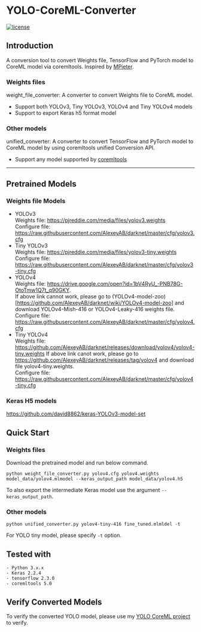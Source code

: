 # YOLO-CoreML-Converter

[![license](https://img.shields.io/github/license/mashape/apistatus.svg)](LICENSE)

## Introduction

A conversion tool to convert Weights file, TensorFlow and PyTorch model to CoreML model via coremltools. Inspired by [MPieter](https://github.com/MPieter/YOLOv4-CoreML-Converter).

### Weights files
weight_file_converter: A converter to convert Weights file to CoreML model.
- Support both YOLOv3, Tiny YOLOv3, YOLOv4 and Tiny YOLOv4 models
- Support to export Keras h5 format model 

### Other models
unified_converter: A converter to convert TensorFlow and PyTorch model to CoreML model by using coremltools unified Conversion API. 
- Support any model supported by [coremltools](https://coremltools.readme.io/docs/unified-conversion-api)

---
## Pretrained Models
### Weights file Models
- YOLOv3  
Weights file: https://pjreddie.com/media/files/yolov3.weights  
Configure file: https://raw.githubusercontent.com/AlexeyAB/darknet/master/cfg/yolov3.cfg  
- Tiny YOLOv3  
Weights file: https://pjreddie.com/media/files/yolov3-tiny.weights
Configure file: https://raw.githubusercontent.com/AlexeyAB/darknet/master/cfg/yolov3-tiny.cfg
- YOLOv4   
Weights file: https://drive.google.com/open?id=1bV4RyU_-PNB78G-OtoTmw1Q7t_q90GKY.  
If above link cannot work, please go to (YOLOv4-model-zoo)[https://github.com/AlexeyAB/darknet/wiki/YOLOv4-model-zoo] and download YOLOv4-Mish-416 or YOLOv4-Leaky-416 weights file.  
Configure file: https://raw.githubusercontent.com/AlexeyAB/darknet/master/cfg/yolov4.cfg
- Tiny YOLOv4   
Weights file: https://github.com/AlexeyAB/darknet/releases/download/yolov4/yolov4-tiny.weights
If above link canot work, please go to https://github.com/AlexeyAB/darknet/releases/tag/yolov4 and download file yolov4-tiny.weights.   
Configure file: https://raw.githubusercontent.com/AlexeyAB/darknet/master/cfg/yolov4-tiny.cfg

### Keras H5 models
https://github.com/david8862/keras-YOLOv3-model-set

## Quick Start

### Weights files
Download the pretrained model and run below command. 
```
python weight_file_converter.py yolov4.cfg yolov4.weights model_data/yolov4.mlmodel --keras_output_path model_data/yolov4.h5
```

To also export the intermediate Keras model use the argument `--keras_output_path`.

### Other models
```
python unified_converter.py yolov4-tiny-416 fine_tuned.mlmldel -t
```

For YOLO tiny model, please specify `-t` option.

## Tested with

    - Python 3.x.x
    - Keras 2.2.4
    - tensorflow 2.3.0
    - coremltools 5.0
    
## Verify Converted Models
To verify the converted YOLO model, please use my [YOLO CoreML project](https://github.com/hwdavr/YOLO-CoreML) to verify. 
